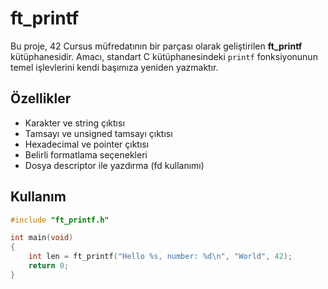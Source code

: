 # ft_printf

Bu proje, 42 Cursus müfredatının bir parçası olarak geliştirilen **ft_printf** kütüphanesidir. Amacı, standart C kütüphanesindeki `printf` fonksiyonunun temel işlevlerini kendi başımıza yeniden yazmaktır.

## Özellikler

- Karakter ve string çıktısı
- Tamsayı ve unsigned tamsayı çıktısı
- Hexadecimal ve pointer çıktısı
- Belirli formatlama seçenekleri
- Dosya descriptor ile yazdırma (fd kullanımı)

## Kullanım

```c
#include "ft_printf.h"

int main(void)
{
    int len = ft_printf("Hello %s, number: %d\n", "World", 42);
    return 0;
}
